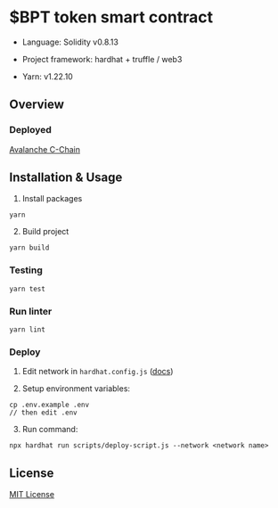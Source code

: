# $BPT token smart contract

- Language: Solidity v0.8.13

- Project framework: hardhat + truffle / web3

- Yarn: v1.22.10

## Overview

### Deployed

[Avalanche C-Chain](https://bscscan.com/token/)

## Installation & Usage

1. Install packages
```
yarn
```

2. Build project
```
yarn build
```

### Testing

```
yarn test
```

### Run linter

```
yarn lint
```

### Deploy

1. Edit network in ```hardhat.config.js``` ([docs](https://hardhat.org/config/))

2. Setup environment variables:
```
cp .env.example .env
// then edit .env
```

3. Run command:
```
npx hardhat run scripts/deploy-script.js --network <network name>
```

## License

[MIT License](./LICENSE)
